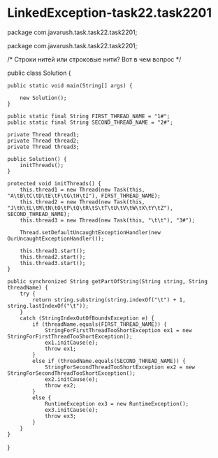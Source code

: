 # LinkedException-task22.task2201
package com.javarush.task.task22.task2201;

package com.javarush.task.task22.task2201;

/* 
Строки нитей или строковые нити? Вот в чем вопрос
*/

public class Solution {

    public static void main(String[] args) {
    
        new Solution();
    }

    public static final String FIRST_THREAD_NAME = "1#";
    public static final String SECOND_THREAD_NAME = "2#";

    private Thread thread1;
    private Thread thread2;
    private Thread thread3;

    public Solution() {
        initThreads();
    }

    protected void initThreads() {
        this.thread1 = new Thread(new Task(this, "A\tB\tC\tD\tE\tF\tG\tH\tI"), FIRST_THREAD_NAME);
        this.thread2 = new Thread(new Task(this, "J\tK\tL\tM\tN\tO\tP\tQ\tR\tS\tT\tU\tV\tW\tX\tY\tZ"), SECOND_THREAD_NAME);
        this.thread3 = new Thread(new Task(this, "\t\t"), "3#");

        Thread.setDefaultUncaughtExceptionHandler(new OurUncaughtExceptionHandler());

        this.thread1.start();
        this.thread2.start();
        this.thread3.start();
    }

    public synchronized String getPartOfString(String string, String threadName) {
        try {
            return string.substring(string.indexOf("\t") + 1, string.lastIndexOf("\t"));
        }
        catch (StringIndexOutOfBoundsException e) {
            if (threadName.equals(FIRST_THREAD_NAME)) {
                StringForFirstThreadTooShortException ex1 = new StringForFirstThreadTooShortException();
                ex1.initCause(e);
                throw ex1;
            }
            else if (threadName.equals(SECOND_THREAD_NAME)) {
                StringForSecondThreadTooShortException ex2 = new StringForSecondThreadTooShortException();
                ex2.initCause(e);
                throw ex2;
            }
            else {
                RuntimeException ex3 = new RuntimeException();
                ex3.initCause(e);
                throw ex3;
            }
        }
    }
}

